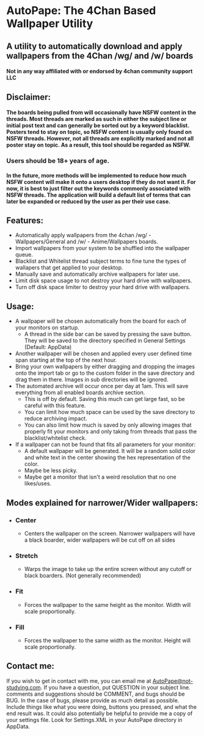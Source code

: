 # AutoPape: The 4Chan Based Wallpaper Utility
## A utility to automatically download and apply wallpapers from the 4Chan /wg/ and /w/ boards
#### Not in any way affiliated with or endorsed by 4chan community support LLC

## Disclaimer:
#### The boards being pulled from will occasionally have NSFW content in the threads. Most threads are marked as such in either the subject line or initial post text and can generally be sorted out by a keyword blacklist. Posters tend to stay on topic, so NSFW content is usually only found on NSFW threads. However, not all threads are explicitly marked and not all poster stay on topic. As a result, this tool should be regarded as NSFW. 
### Users should be 18+ years of age.

#### In the future, more methods will be implemented to reduce how much NSFW content will make it onto a users desktop if they do not want it. For now, it is best to just filter out the keywords commonly associated with NSFW threads. The application will build a default list of terms that can later be expanded or reduced by the user as per their use case.

## Features:
- Automatically apply wallpapers from the 4chan /wg/ - Wallpapers/General and /w/ - Anime/Wallpapers boards.
- Import wallpapers from your system to be shuffled into the wallpaper queue.
- Blacklist and Whitelist thread subject terms to fine tune the types of wallapers that get applied to your desktop.
- Manually save and automatically archive wallpapers for later use.
- Limit disk space usage to not destroy your hard drive with wallpapers.
- Turn off disk space limiter to destroy your hard drive with wallpapers.

## Usage:
- A wallpaper will be chosen automatically from the board for each of your monitors on startup.
  - A thread in the side bar can be saved by pressing the save button. They will be saved to the directory specified in General Settings (Default: AppData)
- Another wallpaper will be chosen and applied every user defined time span starting at the top of the next hour.
- Bring your own wallpapers by either dragging and dropping the images onto the import tab or go to the custom folder in the save directory and drag them in there. Images in sub directories will be ignored.
- The automated archive will occur once per day at 1am. This will save everything from all enabled boards archive section.
  - This is off by default. Saving this much can get large fast, so be careful with this feature.
  - You can limit how much space can be used by the save directory to reduce archiving impact.
  - You can also limit how much is saved by only allowing images that properly fit your monitors and only taking from threads that pass the blacklist/whitelist check.
- If a wallpaper can not be found that fits all parameters for your monitor:
  - A default wallpaper will be generated. It will be a random solid color and white text in the center showing the hex representation of the color.
  - Maybe be less picky.
  - Maybe get a monitor that isn't a weird resolution that no one likes/uses.
## Modes explained for narrower/Wider wallpapers:
- ### Center
  - Centers the wallpaper on the screen. Narrower wallpapers will have a black boarder, wider wallpapers will be cut off on all sides
- ### Stretch
  - Warps the image to take up the entire screen without any cutoff or black boarders. (Not generally recommended)
- ### Fit
  - Forces the wallpaper to the same height as the monitor. Width will scale proportionally.
- ### Fill
  - Forces the wallpaper to the same width as the monitor. Height will scale proportionally.

## Contact me:
If you wish to get in contact with me, you can email me at AutoPape@not-studying.com. If you have a question, put QUESTION in your subject line. comments and suggestions should be COMMENT, and bugs should be BUG. In the case of bugs, please provide as much detail as possible. Include things like what you were doing, buttons you pressed, and what the end result was. It could also potentially be helpful to provide me a copy of your settings file. Look for Settings.XML in your AutoPape directory in AppData.
